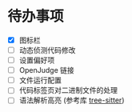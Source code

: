 # 待办事项

- [x] 图标栏
- [ ] 动态侦测代码修改
- [ ] 设置偏好项
- [ ] OpenJudge 链接
- [ ] 文件运行配置
- [ ] 代码标签页对二进制文件的处理
- [ ] 语法解析高亮 (参考库 [tree-sitter](https://tree-sitter.github.io/tree-sitter/))